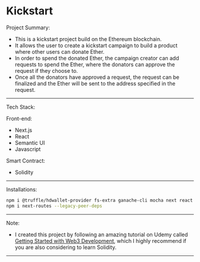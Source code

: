 # Kickstart

Project Summary:

- This is a kickstart project build on the Ethereum blockchain.
- It allows the user to create a kickstart campaign to build a product where other users can donate Ether.
- In order to spend the donated Ether, the campaign creator can add requests to spend the Ether, where the donators can approve the request if they choose to.
- Once all the donators have approved a request, the request can be finalized and the Ether will be sent to the address specified in the request.

---

Tech Stack:

Front-end:

- Next.js
- React
- Semantic UI
- Javascript

Smart Contract:

- Solidity

---

Installations:

```bash
npm i @truffle/hdwallet-provider fs-extra ganache-cli mocha next react react-dom semantic-ui-css semantic-ui-react solc web3
npm i next-routes --legacy-peer-deps
```

---

Note:

- I created this project by following an amazing tutorial on Udemy called [Getting Started with Web3 Development](https://www.udemy.com/course/getting-started-with-ethereum-solidity-development/), which I highly recommend if you are also considering to learn Solidity.

---
